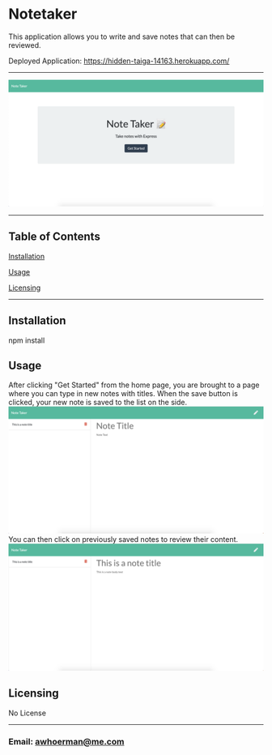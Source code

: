 # Notetaker

This application allows you to write and save notes that can then be reviewed.

Deployed Application: https://hidden-taiga-14163.herokuapp.com/
 ***

 ![screenshot](./images/index.png)

 ***
    
## Table of Contents
[Installation](#Installation)

[Usage](#Usage)
    
[Licensing](#Licensing)
    
***
    
## Installation
npm install

## Usage
After clicking "Get Started" from the home page, you are brought to a page where you can type in new notes with titles. When the save button is clicked, your new note is saved to the list on the side.
![screenshot](./images/note.png)
You can then click on previously saved notes to review their content.
![screenshot](./images/viewnote.png)
    
## Licensing
No License
    
    
***
    
### Email: awhoerman@me.com

    